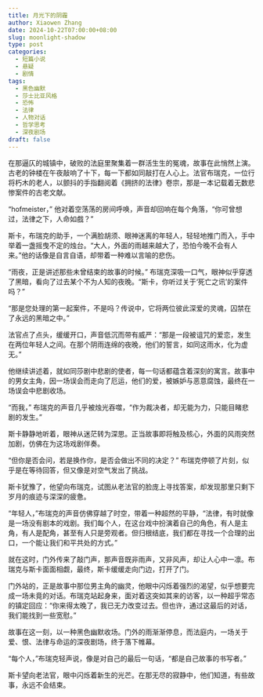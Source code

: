 ```yaml
---
title: 月光下的阴霾
author: Xiaowen Zhang
date: 2024-10-22T07:00:00+08:00
slug: moonlight-shadow
type: post
categories:
  - 短篇小说
  - 悬疑
  - 剧情
tags:
  - 黑色幽默
  - 莎士比亚风格
  - 恐怖
  - 法律
  - 人物对话
  - 哲学思考
  - 深夜剧场
draft: false
---
```


在那逼仄的城镇中，破败的法庭里聚集着一群活生生的冤魂，故事在此悄然上演。古老的钟楼在午夜敲响了十下，每一下都如同敲打在人心上。法官布瑞克，一位行将朽木的老人，以颤抖的手指翻阅着《拥挤的法律》卷宗，那是一本记载着无数悲惨案件的古老文献。

“hofmeister，” 他对着空荡荡的房间呼唤，声音却回响在每个角落，“你可曾想过，法律之下，人命如戲？”

斯卡，布瑞克的助手，一个满脸胡须、眼神迷离的年轻人，轻轻地推门而入，手中举着一盏摇曳不定的烛台。“大人，外面的雨越来越大了，恐怕今晚不会有人来。”他的话像是自言自语，却带着一种难以言喻的悲伤。

“雨夜，正是讲述那些未曾结束的故事的时候。” 布瑞克深吸一口气，眼神似乎穿透了黑暗，看向了过去某个不为人知的夜晚。“斯卡，你听过关于‘死亡之讯’的案件吗？”

“那是您处理的第一起案件，不是吗？传说中，它将两位彼此深爱的灵魂，囚禁在了永远的黑暗之中。”

法官点了点头，缓缓开口，声音低沉而带有威严：“那是一段被诅咒的爱恋，发生在两位年轻人之间。在那个阴雨连绵的夜晚，他们的誓言，如同这雨水，化为虚无。”

他继续讲述着，就如同莎剧中悲剧的使者，每一句话都蕴含着深刻的寓言。故事中的男女主角，因一场误会而走向了厄运，他们的爱，被嫉妒与恶意腐蚀，最终在一场误会中悲剧收场。

“而我，” 布瑞克的声音几乎被烛光吞噬，“作为裁决者，却无能为力，只能目睹悲剧的发生。”

斯卡静静地听着，眼神从迷茫转为深思。正当故事即将触及核心，外面的风雨突然加剧，仿佛在为这场戏剧伴奏。

“但你是否会问，若是换作你，是否会做出不同的决定？” 布瑞克停顿了片刻，似乎是在等待回答，但又像是对空气发出了挑战。

斯卡犹豫了，他望向布瑞克，试图从老法官的脸庞上寻找答案，却发现那里只剩下岁月的痕迹与深深的疲惫。

“年轻人，”布瑞克的声音仿佛穿越了时空，带着一种超然的平静，“法律，有时就像是一场没有剧本的戏剧。我们每个人，在这台戏中扮演着自己的角色，有人是主角，有人是配角，甚至有人只是旁观者。但归根结底，我们都在寻找一个合理的出口，一个能让我们和平共处的方式。”

就在这时，门外传来了敲门声，那声音既非雨声，又非风声，却让人心中一凛。布瑞克与斯卡面面相觑，最终，斯卡缓缓走向门边，打开了门。

门外站的，正是故事中那位男主角的幽灵，他眼中闪烁着强烈的渴望，似乎想要完成一场未竟的对话。布瑞克站起身来，面对着这突如其来的访客，以一种超乎常态的镇定回应：“你来得太晚了，我已无力改变过去。但也许，通过这最后的对话，我们能找到一些宽慰。”

故事在这一刻，以一种黑色幽默收场。门外的雨渐渐停息，而法庭内，一场关于爱、恨、法律与命运的深夜剧场，终于落下帷幕。

“每个人，”布瑞克轻声说，像是对自己的最后一句话，“都是自己故事的书写者。”

斯卡望向老法官，眼中闪烁着新生的光芒。在那无尽的寂静中，他们知道，有些故事，永远不会结束。